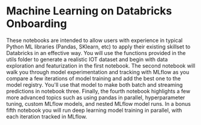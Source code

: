 # Machine Learning on Databricks Onboarding

These notebooks are intended to allow users with experience in typical Python ML libraries (Pandas, SKlearn, etc) to apply their existing skillset to Databricks in an effective way. You will use the functions provided in the utils folder to generate a realistic IOT dataset and begin with data exploration and featurization in the first notebook. The second notebook will walk you through model experimentation and tracking with MLflow as you compare a few iterations of model training and add the best one to the model registry. You'll use that model to make both batch and streaming predictions in notebook three. Finally, the fourth notebook highlights a few more advanced topics such as using pandas in parallel, hyperparameter tuning, custom MLflow models, and nested MLflow model runs. In a bonus fifth notebook you will run deep learning model training in parallel, with each iteration tracked in MLflow.
